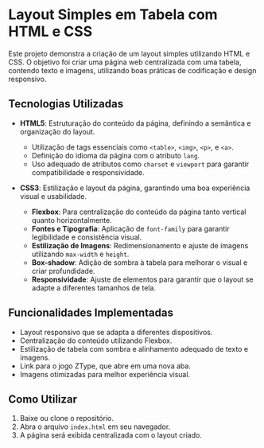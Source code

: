 # Layout Simples em Tabela com HTML e CSS

Este projeto demonstra a criação de um layout simples utilizando HTML e CSS. O objetivo foi criar uma página web centralizada com uma tabela, contendo texto e imagens, utilizando boas práticas de codificação e design responsivo.

## Tecnologias Utilizadas

- **HTML5**: Estruturação do conteúdo da página, definindo a semântica e organização do layout.
  - Utilização de tags essenciais como `<table>`, `<img>`, `<p>`, e `<a>`.
  - Definição do idioma da página com o atributo `lang`.
  - Uso adequado de atributos como `charset` e `viewport` para garantir compatibilidade e responsividade.

- **CSS3**: Estilização e layout da página, garantindo uma boa experiência visual e usabilidade.
  - **Flexbox**: Para centralização do conteúdo da página tanto vertical quanto horizontalmente.
  - **Fontes e Tipografia**: Aplicação de `font-family` para garantir legibilidade e consistência visual.
  - **Estilização de Imagens**: Redimensionamento e ajuste de imagens utilizando `max-width` e `height`.
  - **Box-shadow**: Adição de sombra à tabela para melhorar o visual e criar profundidade.
  - **Responsividade**: Ajuste de elementos para garantir que o layout se adapte a diferentes tamanhos de tela.

## Funcionalidades Implementadas

- Layout responsivo que se adapta a diferentes dispositivos.
- Centralização do conteúdo utilizando Flexbox.
- Estilização de tabela com sombra e alinhamento adequado de texto e imagens.
- Link para o jogo ZType, que abre em uma nova aba.
- Imagens otimizadas para melhor experiência visual.

## Como Utilizar

1. Baixe ou clone o repositório.
2. Abra o arquivo `index.html` em seu navegador.
3. A página será exibida centralizada com o layout criado.

